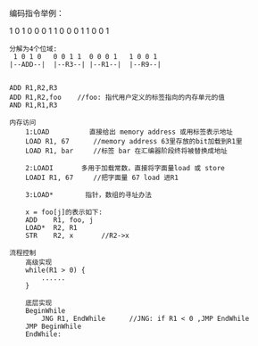 编码指令举例：

1 0 1 0 0 0 1 1 0 0 0 1 1 0 0 1

    分解为4个位域:
     1 0 1 0   0 0 1 1  0 0 0 1   1 0 0 1
    |--ADD--|  |--R3--| |--R1--|  |--R9--|


    ADD R1,R2,R3
    ADD R1,R2,foo    //foo: 指代用户定义的标签指向的内存单元的值 
    AND R1,R1,R3 

    内存访问
        1:LOAD          直接给出 memory address 或用标签表示地址
        LOAD R1, 67      //memory address 63里存放的bit加载到R1里
        LOAD R1, bar     //标签 bar 在汇编器阶段终将被替换成地址
        
        2:LOADI       多用于加载常数，直接将字面量load 或 store
        LOADI R1, 67     //把字面量 67 load 进R1
        
        3:LOAD*        指针，数组的寻址办法
        
        x = foo[j]的表示如下:
        ADD    R1, foo, j
        LOAD*  R2, R1
        STR    R2, x       //R2->x
        
    流程控制
        高级实现
        while(R1 > 0) {
            ......
        }
        
        底层实现
        BeginWhile
            JNG R1, EndWhile      //JNG: if R1 < 0 ,JMP EndWhile
        JMP BeginWhile
        EndWhile:
        

            










